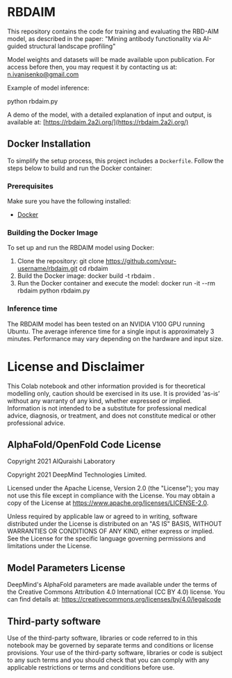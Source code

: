 # RBDAIM
This repository contains the code for training and evaluating the RBD-AIM model, as described in the paper:
"Mining antibody functionality via AI-guided structural landscape profiling"

Model weights and datasets will be made available upon publication. For access before then, you may request it by contacting us at: n.ivanisenko@gmail.com


Example of model inference:

python rbdaim.py

A demo of the model, with a detailed explanation of input and output, is available at:
[https://rbdaim.2a2i.org/](https://rbdaim.2a2i.org/)

## Docker Installation

To simplify the setup process, this project includes a `Dockerfile`. Follow the steps below to build and run the Docker container:

### Prerequisites
Make sure you have the following installed:
- [Docker](https://www.docker.com/get-started)

### Building the Docker Image
To set up and run the RBDAIM model using Docker:

1. Clone the repository:
git clone https://github.com/your-username/rbdaim.git
cd rbdaim
2. Build the Docker image:
docker build -t rbdaim .
3. Run the Docker container and execute the model:
docker run -it --rm rbdaim python rbdaim.py

### Inference time

The RBDAIM model has been tested on an NVIDIA V100 GPU running Ubuntu. The average inference time for a single input is approximately 3 minutes. Performance may vary depending on the hardware and input size.

# License and Disclaimer

This Colab notebook and other information provided is for theoretical modelling only, caution should be exercised in its use. It is provided ‘as-is’ without any warranty of any kind, whether expressed or implied. Information is not intended to be a substitute for professional medical advice, diagnosis, or treatment, and does not constitute medical or other professional advice.

## AlphaFold/OpenFold Code License

Copyright 2021 AlQuraishi Laboratory

Copyright 2021 DeepMind Technologies Limited.

Licensed under the Apache License, Version 2.0 (the "License"); you may not use this file except in compliance with the License. You may obtain a copy of the License at https://www.apache.org/licenses/LICENSE-2.0.

Unless required by applicable law or agreed to in writing, software distributed under the License is distributed on an "AS IS" BASIS, WITHOUT WARRANTIES OR CONDITIONS OF ANY KIND, either express or implied. See the License for the specific language governing permissions and limitations under the License.

## Model Parameters License

DeepMind's AlphaFold parameters are made available under the terms of the Creative Commons Attribution 4.0 International (CC BY 4.0) license. You can find details at: https://creativecommons.org/licenses/by/4.0/legalcode


## Third-party software

Use of the third-party software, libraries or code referred to in this notebook may be governed by separate terms and conditions or license provisions. Your use of the third-party software, libraries or code is subject to any such terms and you should check that you can comply with any applicable restrictions or terms and conditions before use.
